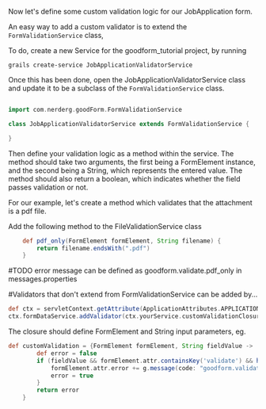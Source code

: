 Now let's define some custom validation logic for our JobApplication form.

An easy way to add a custom validator is to extend the `FormValidationService` class,

To do, create a new Service for the goodform_tutorial project, by running

    grails create-service JobApplicationValidatorService

Once this has been done, open the JobApplicationValidatorService class and update it to be a subclass of the `FormValidationService` class.

```groovy

import com.nerderg.goodForm.FormValidationService

class JobApplicationValidatorService extends FormValidationService {

}

```

Then define your validation logic as a method within the service.  The method should take two arguments, the first
being a FormElement instance, and the second being a String, which represents the entered value.  The method should
also return a boolean, which indicates whether the field passes validation or not.

For our example, let's create a method which validates that the attachment is a pdf file.

Add the following method to the FileValidationService class

```groovy
    def pdf_only(FormElement formElement, String filename) {
        return filename.endsWith(".pdf")
    }
```

#TODO error message can be defined as goodform.validate.pdf_only in messages.properties


#Validators that don't extend from FormValidationService can be added by...

```groovy
def ctx = servletContext.getAttribute(ApplicationAttributes.APPLICATION_CONTEXT)
ctx.formDataService.addValidator(ctx.yourService.customValidationClosure)
```

The closure should define FormElement and String input parameters, eg.

```groovy
def customValidation = {FormElement formElement, String fieldValue ->
        def error = false
        if (fieldValue && formElement.attr.containsKey('validate') && hasError(formElement, fieldValue)) {
            formElement.attr.error += g.message(code: "goodform.validate." + formElement.attr.validate + ".invalid")
            error = true
        }
        return error
    }
```


